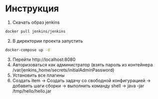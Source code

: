 # Инструкция  
1) Скачать образ jenkins
```bash
docker pull jenkins/jenkins
```
2) В директории проекта запустить
```bash
docker-compose up -d
```
3) Перейти http://localhost:8080
4) Авторизоваться как администратор (взять пароль из контейнера /var/jenkins_home/secrets/initialAdminPassword)
5) Установить все плагины
6) Создать item → Создать задачу со свободной конфигурацией → добавить шаги сборки → выполнить команду shell → java -jar /tmp/hello/hello.jar
